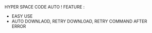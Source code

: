 HYPER SPACE CODE AUTO !
FEATURE :
- EASY USE
- AUTO DOWNLAOD, RETRY DOWNLOAD, RETRY COMMAND AFTER ERROR
